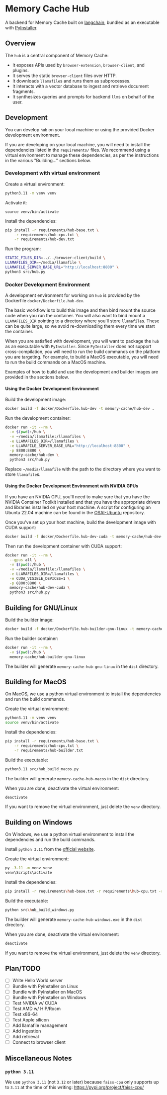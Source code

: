 # Memory Cache Hub

A backend for Memory Cache built on [langchain](https://python.langchain.com/), bundled as an executable with [PyInstaller](https://pyinstaller.org/). 

## Overview

The `hub` is a central component of Memory Cache:

- It exposes APIs used by `browser-extension`, `browser-client`, and plugins.
- It serves the static `browser-client` files over HTTP.
- It downloads `llamafile`s and runs them as subprocesses.
- It interacts with a vector database to ingest and retrieve document fragments.
- It synthesizes queries and prompts for backend `llm`s on behalf of the user.

## Development

You can develop `hub` on your local machine or using the provided Docker development environment.

If you are developing on your local machine, you will need to install the dependencies listed in the `requirements/` files. We recommend using a virtual environment to manage these dependencies, as per the instructions in the various "Building..." sections below. 

### Development with virtual environment

Create a virtual environment:

```bash
python3.11 -m venv venv
```

Activate it:
```
source venv/bin/activate
```

Install the dependencies:

```bash
pip install -r requirements/hub-base.txt \
    -r requirements/hub-cpu.txt \
    -r requirements/hub-dev.txt
```

Run the program:

```bash
STATIC_FILES_DIR=../../browser-client/build \
LLAMAFILES_DIR=~/media/llamafile \
LLAMAFILE_SERVER_BASE_URL="http://localhost:8800" \
python3 src/hub.py
```


### Docker Development Environment

A development environment for working on `hub` is provided by the Dockerfile `docker/Dockerfile.hub-dev`. 

The basic workflow is to build this image and then bind mount the source code when you run the container. You will also want to bind mount a `LLAMAFILES_DIR` pointing to a directory where you'll store `llamafile`s. These can be quite large, so we avoid re-downloading them every time we start the container.

When you are satisfied with development, you will want to package the `hub` as an executable with `PyInstaller`. Since `PyInstaller` does not support cross-compilation, you will need to run the build commands on the platform you are targeting. For example, to build a MacOS executable, you will need to run the build commands on a MacOS machine. 

Examples of how to build and use the development and builder images are provided in the sections below.

#### Using the Docker Development Environment

Build the development image:

```bash
docker build -f docker/Dockerfile.hub-dev -t memory-cache/hub-dev .
```

Run the development container:

```bash
docker run -it --rm \
  -v $(pwd):/hub \
  -v ~/media/llamafile:/llamafiles \
  -e LLAMAFILES_DIR=/llamafiles \
  -e LLAMAFILE_SERVER_BASE_URL="http://localhost:8800" \
  -p 8800:8800 \
  memory-cache/hub-dev \
  python3 src/hub.py
```

Replace `~/media/llamafile` with the path to the directory where you want to store `llamafile`s.

#### Using the Docker Development Environment with NVIDIA GPUs

If you have an NVIDIA GPU, you'll need to make sure that you have the NVIDIA Container Toolkit installed and that you have the appropriate drivers and libraries installed on your host machine. A script for configuring an Ubuntu 22.04 machine can be found in the [OSAI-Ubuntu](https://github.com/johnshaughnessy/osai-ubuntu) repository.

Once you've set up your host machine, build the development image with CUDA support:

```sh
docker build -f docker/Dockerfile.hub-dev-cuda -t memory-cache/hub-dev-cuda .
```

Then run the development container with CUDA support:

```sh
docker run -it --rm \
  --gpus all \
  -v $(pwd):/hub \
  -v ~/media/llamafile:/llamafiles \
  -e LLAMAFILES_DIR=/llamafiles \
  -e CUDA_VISIBLE_DEVICES=1 \
  -p 8800:8800 \
  memory-cache/hub-dev-cuda \
  python3 src/hub.py
```


## Building for GNU/Linux

Build the builder image:

```bash
docker build -f docker/Dockerfile.hub-builder-gnu-linux -t memory-cache/hub-builder-gnu-linux .
```

Run the builder container:

```bash
docker run -it --rm \
  -v $(pwd):/hub \
  memory-cache/hub-builder-gnu-linux
```

The builder will generate `memory-cache-hub-gnu-linux` in the `dist` directory.

## Building for MacOS

On MacOS, we use a python virtual environment to install the dependencies and run the build commands.

Create the virtual environment:

```bash
python3.11 -m venv venv
source venv/bin/activate
```

Install the dependencies:

```bash
pip install -r requirements/hub-base.txt \
    -r requirements/hub-cpu.txt \
    -r requirements/hub-builder.txt
```

Build the executable:
    
```bash
python3.11 src/hub_build_macos.py
```

The builder will generate `memory-cache-hub-macos` in the `dist` directory.

When you are done, deactivate the virtual environment:

``` sh
deactivate
```

If you want to remove the virtual environment, just delete the `venv` directory.

## Building on Windows

On Windows, we use a python virtual environment to install the dependencies and run the build commands.

Install `python 3.11` from the [official website](https://www.python.org/downloads/).

Create the virtual environment:

```bash
py -3.11 -m venv venv
venv\Scripts\activate
```

Install the dependencies:

```bash
pip install -r requirements\hub-base.txt -r requirements\hub-cpu.txt -r requirements\hub-builder.txt
```

Build the executable:

```bash
python src\hub_build_windows.py
```

The builder will generate `memory-cache-hub-windows.exe` in the `dist` directory.

When you are done, deactivate the virtual environment:

``` sh
deactivate
```

If you want to remove the virtual environment, just delete the `venv` directory.


## Plan/TODO

- [ ] Write Hello World server
- [ ] Bundle with PyInstaller on Linux
- [ ] Bundle with PyInstaller on MacOS
- [ ] Bundle with PyInstaller on Windows
- [ ] Test NVIDIA w/ CUDA
- [ ] Test AMD w/ HIP/Rocm
- [ ] Test x86-64
- [ ] Test Apple silicon
- [ ] Add llamafile management
- [ ] Add ingestion
- [ ] Add retrieval
- [ ] Connect to browser client

## Miscellaneous Notes

### `python 3.11`

We use `python 3.11` (not `3.12` or later)  because `faiss-cpu` only supports up to `3.11` at the time of this writing: https://pypi.org/project/faiss-cpu/
